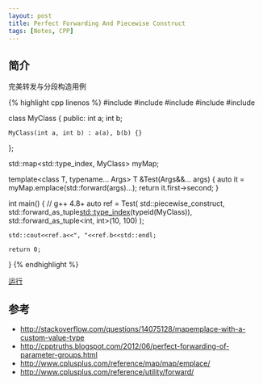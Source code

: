 ```yaml
---
layout: post
title: Perfect Forwarding And Piecewise Construct
tags: [Notes, CPP]
---
```


## 简介

完美转发与分段构造用例

{% highlight cpp linenos %}
#include <map>
#include <functional>
#include <typeinfo>
#include <typeindex>
#include <iostream>

class MyClass
{
public:
    int a;
	int b;

	MyClass(int a, int b) : a(a), b(b) {}
};

std::map<std::type_index, MyClass> myMap;

template<class T, typename... Args>
T &Test(Args&&... args)
{
	auto it = myMap.emplace(std::forward<Args>(args)...);
	return it.first->second;
}

int main()
{
	// g++ 4.8+
	auto ref = Test<MyClass>(
		std::piecewise_construct, 
		std::forward_as_tuple<std::type_index>(typeid(MyClass)), 
		std::forward_as_tuple<int, int>(10, 100)
	);

	std::cout<<ref.a<<", "<<ref.b<<std::endl;

	return 0;
}
{% endhighlight %}

[运行](http://coliru.stacked-crooked.com/a/751a932dd2b5cb1a)

## 参考

- <http://stackoverflow.com/questions/14075128/mapemplace-with-a-custom-value-type>
- <http://cpptruths.blogspot.com/2012/06/perfect-forwarding-of-parameter-groups.html>
- <http://www.cplusplus.com/reference/map/map/emplace/>
- <http://www.cplusplus.com/reference/utility/forward/>
